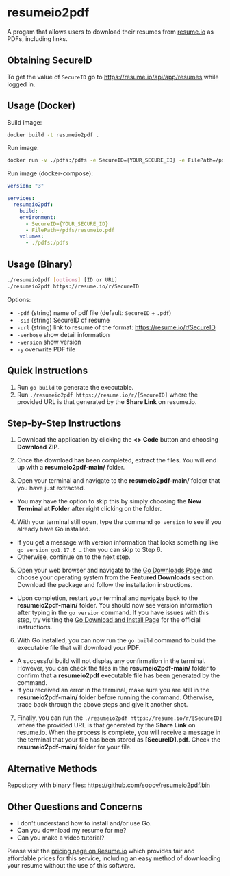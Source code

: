 # resumeio2pdf

A progam that allows users to download their resumes from [resume.io](https://resume.io/) as PDFs, including links.

## Obtaining SecureID

To get the value of `SecureID` go to <https://resume.io/api/app/resumes> while logged in.

## Usage (Docker)

Build image:

```bash
docker build -t resumeio2pdf .
```

Run image:

```bash
docker run -v ./pdfs:/pdfs -e SecureID={YOUR_SECURE_ID} -e FilePath=/pdfs/resumeio.pdf resumeio2pdf
```

Run image (docker-compose):

```yml
version: "3"

services:
  resumeio2pdf:
    build: .
    environment:
      - SecureID={YOUR_SECURE_ID}
      - FilePath=/pdfs/resumeio.pdf
    volumes:
      - ./pdfs:/pdfs
```

## Usage (Binary)

```bash
./resumeio2pdf [options] [ID or URL]
./resumeio2pdf https://resume.io/r/SecureID
```

Options:
*  `-pdf` (string)  name of pdf file (default: `SecureID` + `.pdf`)
*  `-sid` (string) SecureID of resume
*  `-url` (string) link to resume of the format: https://resume.io/r/SecureID
*  `-verbose` show detail information
*  `-version` show version
*  `-y`	overwrite PDF file

## Quick Instructions

1. Run `go build` to generate the executable.
2. Run `./resumeio2pdf https://resume.io/r/[SecureID]` where the provided URL is that generated by the **Share Link** on resume.io.

## Step-by-Step Instructions

1. Download the application by clicking the **<> Code** button and choosing **Download ZIP**.
2. Once the download has been completed, extract the files. You will end up with a **resumeio2pdf-main/** folder.

3. Open your terminal and navigate to the **resumeio2pdf-main/** folder that you have just extracted.
- You may have the option to skip this by simply choosing the **New Terminal at Folder** after right clicking on the folder.

4. With your terminal still open, type the command `go version` to see if you already have Go installed.
- If you get a message with version information that looks something like `go version go1.17.6 …` then you can skip to Step 6.
- Otherwise, continue on to the next step.

5. Open your web browser and navigate to the [Go Downloads Page](https://go.dev/dl/) and choose your operating system from the **Featured Downloads** section. Download the package and follow the installation instructions.
- Upon completion, restart your terminal and navigate back to the **resumeio2pdf-main/** folder. You should now see version information after typing in the `go version` command. If you have issues with this step, try visiting the [Go Download and Install Page](https://go.dev/doc/install) for the official instructions. 

6. With Go installed, you can now run the `go build` command to build the executable file that will download your PDF.
- A successful build will not display any confirmation in the terminal. However, you can check the files in the **resumeio2pdf-main/** folder to confirm that a **resumeio2pdf** executable file has been generated by the command. 
- If you received an error in the terminal, make sure you are still in the **resumeio2pdf-main/** folder before running the command. Otherwise, trace back through the above steps and give it another shot.

7. Finally, you can run the `./resumeio2pdf https://resume.io/r/[SecureID]` where the provided URL is that generated by the **Share Link** on resume.io. When the process is complete, you will receive a message in the terminal that your file has been stored as **\[SecureID].pdf**. Check the **resumeio2pdf-main/** folder for your file.

## Alternative Methods

Repository with binary files: https://github.com/sopov/resumeio2pdf.bin

## Other Questions and Concerns

* I don't understand how to install and/or use Go.
* Can you download my resume for me? 
* Can you make a video tutorial?

Please visit the [pricing page on Resume.io](https://resume.io/pricing) which provides fair and affordable prices for this service, including an easy method of downloading your resume without the use of this software.